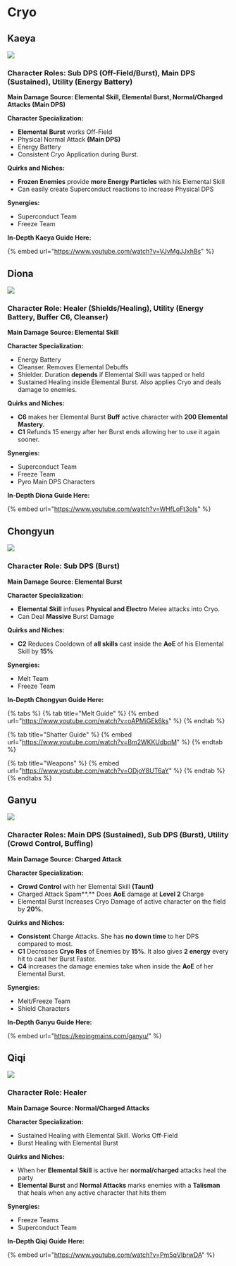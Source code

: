 # Cryo

## Kaeya

![](../.gitbook/assets/character_kaeya_portrait.png)

### Character Roles: Sub DPS \(Off-Field/Burst\), Main DPS \(Sustained\), Utility \(Energy Battery\)

**Main Damage Source: Elemental Skill, Elemental Burst, Normal/Charged Attacks \(Main DPS\)**

**Character Specialization:**

* **Elemental Burst** works Off-Field
* Physical Normal Attack **\(Main DPS\)**
* Energy Battery
* Consistent Cryo Application during Burst.

**Quirks and Niches:**

* **Frozen Enemies** provide **more Energy Particles** with his Elemental Skill
* Can easily create Superconduct reactions to increase Physical DPS

**Synergies:**

* Superconduct Team
* Freeze Team

**In-Depth Kaeya Guide Here:**

{% embed url="https://www.youtube.com/watch?v=VJvMgJJxhBs" %}

## **Diona**

![](../.gitbook/assets/character_diona_portrait.png)

### Character Role: Healer \(Shields/Healing\), Utility \(Energy Battery, Buffer C6, Cleanser\)

**Main Damage Source: Elemental Skill**

**Character Specialization:**

* Energy Battery
* Cleanser. Removes Elemental Debuffs
* Shielder. Duration **depends** if Elemental Skill was tapped or held
* Sustained Healing inside Elemental Burst. Also applies Cryo and deals damage to enemies.

**Quirks and Niches:**

* **C6** makes her Elemental Burst **Buff** active character with **200 Elemental Mastery.** 
* **C1** Refunds 15 energy after her Burst ends allowing her to use it again sooner.

**Synergies:**

* Superconduct Team
* Freeze Team
* Pyro Main DPS Characters

**In-Depth Diona Guide Here:**

{% embed url="https://www.youtube.com/watch?v=WHfLoFt3ols" %}

## **Chongyun**

![](../.gitbook/assets/character_chongyun_portrait.png)

### Character Role: Sub DPS \(Burst\)

**Main Damage Source: Elemental Burst**

**Character Specialization:**

* **Elemental Skill** infuses **Physical and Electro** Melee attacks into Cryo.
* Can Deal **Massive** Burst Damage

**Quirks and Niches:**

* **C2** Reduces Cooldown of **all skills** cast inside the **AoE** of his Elemental Skill by **15%**

**Synergies:**

* Melt Team
* Freeze Team

**In-Depth Chongyun Guide Here:**

{% tabs %}
{% tab title="Melt Guide" %}
{% embed url="https://www.youtube.com/watch?v=oAPMiGEk6ks" %}
{% endtab %}

{% tab title="Shatter Guide" %}
{% embed url="https://www.youtube.com/watch?v=Bm2WKKUdbqM" %}
{% endtab %}

{% tab title="Weapons" %}
{% embed url="https://www.youtube.com/watch?v=ODjoY8UT6aY" %}
{% endtab %}
{% endtabs %}

## **Ganyu**

![](../.gitbook/assets/character_ganyu_portrait.png)

### Character Role**s: Main DPS \(Sustained\), Sub DPS \(Burst\), Utility \(Crowd Control, Buffing\)**

**Main Damage Source: Charged Attack**

**Character Specialization:**

* **Crowd Control** with her Elemental Skill **\(Taunt\)**
* Charged Attack Spam**.** Does **AoE** damage at **Level 2** Charge
* Elemental Burst Increases Cryo Damage of active character on the field by **20%.**

**Quirks and Niches:**

* **Consistent** Charge Attacks. She has **no down time** to her DPS compared to most.
* **C1** Decreases **Cryo Res** of Enemies by **15%**. It also gives **2 energy** every hit to cast her Burst Faster.
* **C4** increases the damage enemies take when inside the **AoE** of her Elemental Burst.

**Synergies:**

* Melt/Freeze Team
* Shield Characters

**In-Depth Ganyu Guide Here:**

{% embed url="https://keqingmains.com/ganyu/" %}

## **Qiqi**

![](../.gitbook/assets/character_qiqi_portrait.png)

### Character Role: Healer

**Main Damage Source: Normal/Charged Attacks**

**Character Specialization:**

* Sustained Healing with Elemental Skill. Works Off-Field
* Burst Healing with Elemental Burst

**Quirks and Niches:**

* When her **Elemental Skill** is active her **normal/charged** attacks heal the party
* **Elemental Burst** and **Normal Attacks** marks enemies with a **Talisman** that heals when any active character that hits them

**Synergies:**

* Freeze Teams
* Superconduct Team

**In-Depth Qiqi Guide Here:**

{% embed url="https://www.youtube.com/watch?v=Pm5qVlbrwDA" %}

